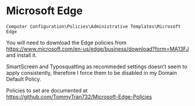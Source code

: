 # Microsoft Edge

`Computer Configuration\Policies\Administrative Templates\Microsoft Edge`

You will need to download the Edge policies from https://www.microsoft.com/en-us/edge/business/download?form=MA13FJ and install it.

SmartScreen and Typosquatting as recommeded settings doesn't seem to apply consistently, therefore I force them to be disabled in my Domain Default Policy.

Policies to set are documented at https://github.com/TommyTran732/Microsoft-Edge-Policies